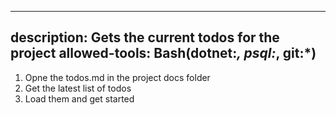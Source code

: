 ﻿ ---
description: Gets the current todos for the project
allowed-tools: Bash(dotnet:*, psql:*, git:*)
  ---

1. Opne the todos.md in the project docs folder
2. Get the latest list of todos
3. Load them and get started


